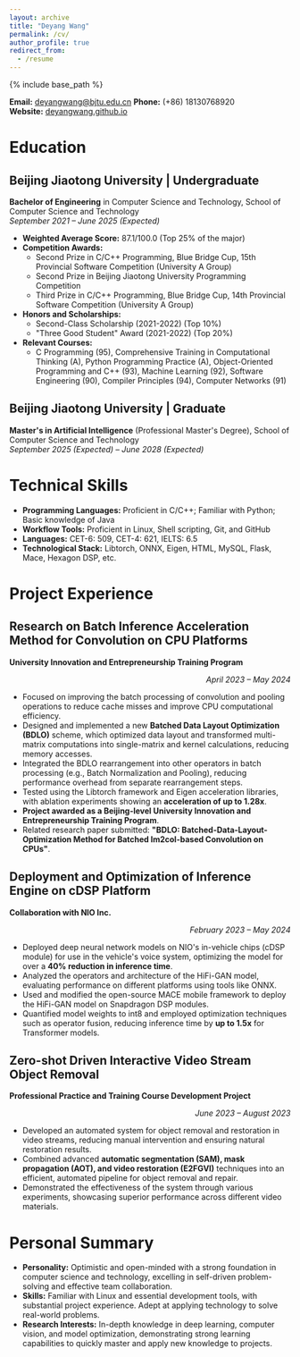 ```yaml
---
layout: archive
title: "Deyang Wang"
permalink: /cv/
author_profile: true
redirect_from:
  - /resume
---
```


{% include base_path %}

**Email:** [deyangwang@bjtu.edu.cn](mailto:deyangwang@bjtu.edu.cn) 
**Phone:** (+86) 18130768920  
**Website:** [deyangwang.github.io](https://yodelyang.github.io/)

# Education

## Beijing Jiaotong University | Undergraduate  
**Bachelor of Engineering** in Computer Science and Technology, School of Computer Science and Technology  
*September 2021 – June 2025 (Expected)*  

- **Weighted Average Score:** 87.1/100.0 (Top 25% of the major)
- **Competition Awards:**
  - Second Prize in C/C++ Programming, Blue Bridge Cup, 15th Provincial Software Competition (University A Group)
  - Second Prize in Beijing Jiaotong University Programming Competition
  - Third Prize in C/C++ Programming, Blue Bridge Cup, 14th Provincial Software Competition (University A Group)
- **Honors and Scholarships:**
  - Second-Class Scholarship (2021-2022) (Top 10%)
  - "Three Good Student" Award (2021-2022) (Top 20%)
- **Relevant Courses:**
  - C Programming (95), Comprehensive Training in Computational Thinking (A), Python Programming Practice (A), Object-Oriented Programming and C++ (93), Machine Learning (92), Software Engineering (90), Compiler Principles (94), Computer Networks (91)

## Beijing Jiaotong University | Graduate  
**Master's in Artificial Intelligence** (Professional Master's Degree), School of Computer Science and Technology  
*September 2025 (Expected) – June 2028 (Expected)*

# Technical Skills

- **Programming Languages:** Proficient in C/C++; Familiar with Python; Basic knowledge of Java
- **Workflow Tools:** Proficient in Linux, Shell scripting, Git, and GitHub
- **Languages:** CET-6: 509, CET-4: 621, IELTS: 6.5
- **Technological Stack:** Libtorch, ONNX, Eigen, HTML, MySQL, Flask, Mace, Hexagon DSP, etc.

# Project Experience

## Research on Batch Inference Acceleration Method for Convolution on CPU Platforms  
**University Innovation and Entrepreneurship Training Program** <div style="text-align: right;">*April 2023 – May 2024*</div>
- Focused on improving the batch processing of convolution and pooling operations to reduce cache misses and improve CPU computational efficiency.
- Designed and implemented a new **Batched Data Layout Optimization (BDLO)** scheme, which optimized data layout and transformed multi-matrix computations into single-matrix and kernel calculations, reducing memory accesses.
- Integrated the BDLO rearrangement into other operators in batch processing (e.g., Batch Normalization and Pooling), reducing performance overhead from separate rearrangement steps.
- Tested using the Libtorch framework and Eigen acceleration libraries, with ablation experiments showing an **acceleration of up to 1.28x**.
- **Project awarded as a Beijing-level University Innovation and Entrepreneurship Training Program**.
- Related research paper submitted: **"BDLO: Batched-Data-Layout-Optimization Method for Batched Im2col-based Convolution on CPUs"**.

## Deployment and Optimization of Inference Engine on cDSP Platform  
**Collaboration with NIO Inc.**  <div style="text-align: right;">*February 2023 – May 2024*</div>
- Deployed deep neural network models on NIO's in-vehicle chips (cDSP module) for use in the vehicle's voice system, optimizing the model for over a **40% reduction in inference time**.
- Analyzed the operators and architecture of the HiFi-GAN model, evaluating performance on different platforms using tools like ONNX.
- Used and modified the open-source MACE mobile framework to deploy the HiFi-GAN model on Snapdragon DSP modules.
- Quantified model weights to int8 and employed optimization techniques such as operator fusion, reducing inference time by **up to 1.5x** for Transformer models.

## Zero-shot Driven Interactive Video Stream Object Removal  
**Professional Practice and Training Course Development Project**  <div style="text-align: right;"> *June 2023 – August 2023*</div>  
- Developed an automated system for object removal and restoration in video streams, reducing manual intervention and ensuring natural restoration results.
- Combined advanced **automatic segmentation (SAM), mask propagation (AOT), and video restoration (E2FGVI)** techniques into an efficient, automated pipeline for object removal and repair.
- Demonstrated the effectiveness of the system through various experiments, showcasing superior performance across different video materials.

# Personal Summary

- **Personality:** Optimistic and open-minded with a strong foundation in computer science and technology, excelling in self-driven problem-solving and effective team collaboration.
- **Skills:** Familiar with Linux and essential development tools, with substantial project experience. Adept at applying technology to solve real-world problems.
- **Research Interests:** In-depth knowledge in deep learning, computer vision, and model optimization, demonstrating strong learning capabilities to quickly master and apply new knowledge to projects.

